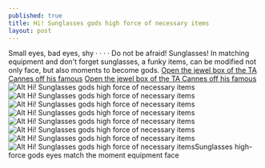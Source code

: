 ```yaml
---
published: true
title: Hi! Sunglasses gods high force of necessary items
layout: post
---
```

Small eyes, bad eyes, shy · · · · Do not be afraid! Sunglasses! In matching equipment and don\'t forget sunglasses, a funky items, can be modified not only face, but also moments to become gods. [Open the jewel box of the TA Cannes off his famous](http://www.mkfans.com/2016/05/29/open-the-jewel-box-of-the-ta-cannes-off-his-famous-gigi-little-sister-more-than/) [Open the jewel box of the TA Cannes off his famous](http://www.mkfans.com/2016/05/29/open-the-jewel-box-of-the-ta-cannes-off-his-famous-gigi-little-sister-more-than/)![Alt Hi! Sunglasses gods high force of necessary items](https://c2.staticflickr.com/8/7405/26962280873_bc00fa8a06_b.jpg)![Alt Hi! Sunglasses gods high force of necessary items](https://c2.staticflickr.com/8/7439/27570985415_c8e28e9a87_b.jpg)![Alt Hi! Sunglasses gods high force of necessary items](https://c2.staticflickr.com/8/7458/26962296293_0499b377af_b.jpg)![Alt Hi! Sunglasses gods high force of necessary items](https://c2.staticflickr.com/8/7320/26962304513_9fb911b150_b.jpg)![Alt Hi! Sunglasses gods high force of necessary items](https://c2.staticflickr.com/8/7348/26962311143_8ba56b5a1e_b.jpg)![Alt Hi! Sunglasses gods high force of necessary items](https://c2.staticflickr.com/8/7332/26962319893_3f3267871c_b.jpg)![Alt Hi! Sunglasses gods high force of necessary items](https://c2.staticflickr.com/8/7413/27472156932_c5fe5f3baf_b.jpg)![Alt Hi! Sunglasses gods high force of necessary items](https://c2.staticflickr.com/8/7602/27536879406_16f9c29de1_b.jpg)Sunglasses high-force gods eyes match the moment equipment face